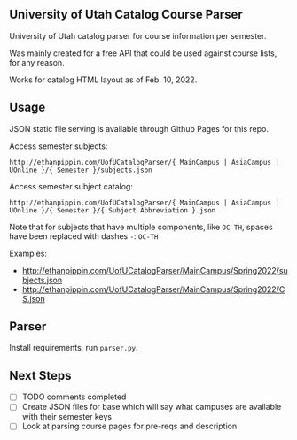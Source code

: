 ## University of Utah Catalog Course Parser

University of Utah catalog parser for course information per semester.

Was mainly created for a free API that could be used against course lists, for any reason.

Works for catalog HTML layout as of Feb. 10, 2022.

## Usage

JSON static file serving is available through Github Pages for this repo.

Access semester subjects:

```
http://ethanpippin.com/UofUCatalogParser/{ MainCampus | AsiaCampus | UOnline }/{ Semester }/subjects.json
```

Access semester subject catalog:
```
http://ethanpippin.com/UofUCatalogParser/{ MainCampus | AsiaCampus | UOnline }/{ Semester }/{ Subject Abbreviation }.json
```

Note that for subjects that have multiple components, like `OC TH`, spaces have been replaced with dashes `-`: `OC-TH`

Examples:

- http://ethanpippin.com/UofUCatalogParser/MainCampus/Spring2022/subjects.json
- http://ethanpippin.com/UofUCatalogParser/MainCampus/Spring2022/CS.json


## Parser

Install requirements, run `parser.py`.

## Next Steps

- [ ] TODO comments completed
- [ ] Create JSON files for base which will say what campuses are available with their semester keys
- [ ] Look at parsing course pages for pre-reqs and description
